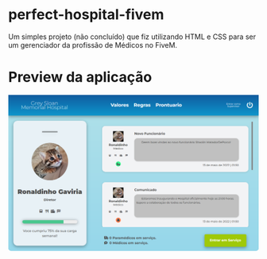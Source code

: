 # perfect-hospital-fivem
Um simples projeto (não concluído) que fiz utilizando HTML e CSS para ser um gerenciador da profissão de Médicos no FiveM.

# Preview da aplicação

![](preview.png)
